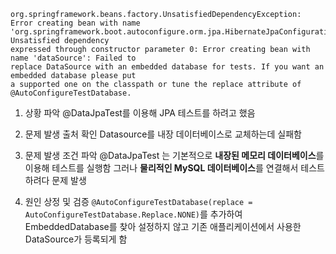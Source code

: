 ```
org.springframework.beans.factory.UnsatisfiedDependencyException: Error creating bean with name
'org.springframework.boot.autoconfigure.orm.jpa.HibernateJpaConfiguration': Unsatisfied dependency
expressed through constructor parameter 0: Error creating bean with name 'dataSource': Failed to
replace DataSource with an embedded database for tests. If you want an embedded database please put
a supported one on the classpath or tune the replace attribute of @AutoConfigureTestDatabase.
```

1. 상황 파악
    @DataJpaTest를 이용해 JPA 테스트를 하려고 했음
    
2. 문제 발생 출처 확인
    Datasource를 내장 데이터베이스로 교체하는데 실패함
    
3. 문제 발생 조건 파악
    @DataJpaTest 는 기본적으로 **내장된 메모리 데이터베이스**를 이용해 테스트를 실행함
    그러나 **물리적인 MySQL 데이터베이스**를 연결해서 테스트 하려다 문제 발생
    
4. 원인 상정 및 검증
    `@AutoConfigureTestDatabase(replace = AutoConfigureTestDatabase.Replace.NONE)`를
   추가하여 EmbeddedDatabase를 찾아 설정하지 않고 기존 애플리케이션에서 사용한 DataSource가 등록되게 함
